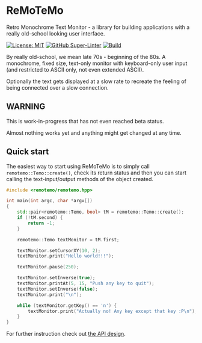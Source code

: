 # ReMoTeMo
Retro Monochrome Text Monitor - a library for building applications with a
really old-school looking user interface.

[![License: MIT](https://img.shields.io/badge/License-MIT-green.svg)](https://opensource.org/licenses/MIT)
[![GitHub Super-Linter](https://github.com/siggisv/remotemo/actions/workflows/super-linter.yml/badge.svg?branch=main)](https://github.com/siggisv/remotemo/actions/workflows/super-linter.yml)
[![Build](https://github.com/siggisv/remotemo/actions/workflows/cmake.yml/badge.svg?branch=main)](https://github.com/siggisv/remotemo/actions/workflows/cmake.yml)

By really old-school, we mean late 70s - beginning of the 80s. A monochrome, fixed size,
text-only monitor with keyboard-only user input (and restricted to ASCII only, not even extended ASCII).

Optionally the text gets displayed at a slow rate to recreate the feeling of being connected over a slow connection.

## WARNING
This is work-in-progress that has not even reached beta status.

Almost nothing works yet and anything might
get changed at any time.

## Quick start

The easiest way to start using ReMoTeMo is to simply call
`remotemo::Temo::create()`, check its return status and then you can start
calling the text-input/output methods of the object created.

```C++
#include <remotemo/remotemo.hpp>

int main(int argc, char *argv[])
{
    std::pair<remotemo::Temo, bool> tM = remotemo::Temo::create();
    if (!tM.second) {
        return -1;
    }

    remotemo::Temo textMonitor = tM.first;

    textMonitor.setCursorXY(10, 2);
    textMonitor.print("Hello world!!!");

    textMonitor.pause(250);

    textMonitor.setInverse(true);
    textMonitor.printAt(5, 15, "Push any key to quit");
    textMonitor.setInverse(false);
    textMonitor.print("\n");

    while (textMonitor.getKey() == 'n') {
        textMonitor.print("Actually no! Any key except that key :P\n");
    }
}
```

For further instruction check out [the API design](docs/API_design.md).
